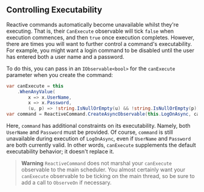 ## Controlling Executability

Reactive commands automatically become unavailable whilst they're executing. That is, their `CanExecute` observable will tick `false` when execution commences, and then `true` once execution completes. However, there are times you will want to further control a command's executability. For example, you might want a login command to be disabled until the user has entered both a user name and a password.

To do this, you can pass in an `IObservable<bool>` for the `canExecute` parameter when you create the command:

```cs
var canExecute = this
    .WhenAnyValue(
        x => x.UserName,
        x => x.Password,
        (u, p) => !string.IsNullOrEmpty(u) && !string.IsNullOrEmpty(p));
var command = ReactiveCommand.CreateAsyncObservable(this.LogOnAsync, canExecute);
```

Here, `command` has additional constraints on its executability. Namely, both `UserName` and `Password` must be provided. Of course, `command` is still unavailable during execution of `LogOnAsync`, even if `UserName` and `Password` are both currently valid. In other words, `canExecute` supplements the default executability behavior; it doesn't replace it.

> **Warning** `ReactiveCommand` does not marshal your `canExecute` observable to the main scheduler. You almost certainly want your `canExecute` observable to be ticking on the main thread, so be sure to add a call to `ObserveOn` if necessary.
